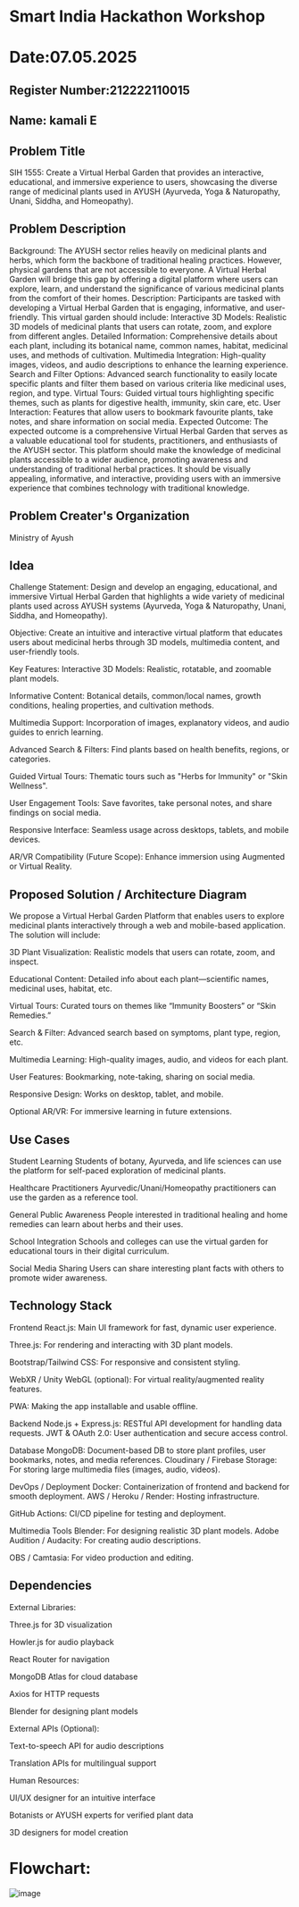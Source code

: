# Smart India Hackathon Workshop
# Date:07.05.2025
## Register Number:212222110015
## Name: kamali E
## Problem Title
SIH 1555: Create a Virtual Herbal Garden that provides an interactive, educational, and immersive experience to users, showcasing the diverse range of medicinal plants used in AYUSH (Ayurveda, Yoga & Naturopathy, Unani, Siddha, and Homeopathy).
## Problem Description
Background: The AYUSH sector relies heavily on medicinal plants and herbs, which form the backbone of traditional healing practices. However, physical gardens that are not accessible to everyone. A Virtual Herbal Garden will bridge this gap by offering a digital platform where users can explore, learn, and understand the significance of various medicinal plants from the comfort of their homes. Description: Participants are tasked with developing a Virtual Herbal Garden that is engaging, informative, and user-friendly. This virtual garden should include: Interactive 3D Models: Realistic 3D models of medicinal plants that users can rotate, zoom, and explore from different angles. Detailed Information: Comprehensive details about each plant, including its botanical name, common names, habitat, medicinal uses, and methods of cultivation. Multimedia Integration: High-quality images, videos, and audio descriptions to enhance the learning experience. Search and Filter Options: Advanced search functionality to easily locate specific plants and filter them based on various criteria like medicinal uses, region, and type. Virtual Tours: Guided virtual tours highlighting specific themes, such as plants for digestive health, immunity, skin care, etc. User Interaction: Features that allow users to bookmark favourite plants, take notes, and share information on social media. Expected Outcome: The expected outcome is a comprehensive Virtual Herbal Garden that serves as a valuable educational tool for students, practitioners, and enthusiasts of the AYUSH sector. This platform should make the knowledge of medicinal plants accessible to a wider audience, promoting awareness and understanding of traditional herbal practices. It should be visually appealing, informative, and interactive, providing users with an immersive experience that combines technology with traditional knowledge.

## Problem Creater's Organization
Ministry of Ayush

## Idea

Challenge Statement:
Design and develop an engaging, educational, and immersive Virtual Herbal Garden that highlights a wide variety of medicinal plants used across AYUSH systems (Ayurveda, Yoga & Naturopathy, Unani, Siddha, and Homeopathy).

Objective:
Create an intuitive and interactive virtual platform that educates users about medicinal herbs through 3D models, multimedia content, and user-friendly tools.

Key Features:
Interactive 3D Models:
Realistic, rotatable, and zoomable plant models.

Informative Content:
Botanical details, common/local names, growth conditions, healing properties, and cultivation methods.

Multimedia Support:
Incorporation of images, explanatory videos, and audio guides to enrich learning.

Advanced Search & Filters:
Find plants based on health benefits, regions, or categories.

Guided Virtual Tours:
Thematic tours such as "Herbs for Immunity" or "Skin Wellness".

User Engagement Tools:
Save favorites, take personal notes, and share findings on social media.

Responsive Interface:
Seamless usage across desktops, tablets, and mobile devices.

AR/VR Compatibility (Future Scope):
Enhance immersion using Augmented or Virtual Reality.

## Proposed Solution / Architecture Diagram

We propose a Virtual Herbal Garden Platform that enables users to explore medicinal plants interactively through a web and mobile-based application. The solution will include:

3D Plant Visualization: Realistic models that users can rotate, zoom, and inspect.

Educational Content: Detailed info about each plant—scientific names, medicinal uses, habitat, etc.

Virtual Tours: Curated tours on themes like “Immunity Boosters” or “Skin Remedies.”

Search & Filter: Advanced search based on symptoms, plant type, region, etc.

Multimedia Learning: High-quality images, audio, and videos for each plant.

User Features: Bookmarking, note-taking, sharing on social media.

Responsive Design: Works on desktop, tablet, and mobile.

Optional AR/VR: For immersive learning in future extensions.

## Use Cases

Student Learning Students of botany, Ayurveda, and life sciences can use the platform for self-paced exploration of medicinal plants.

Healthcare Practitioners Ayurvedic/Unani/Homeopathy practitioners can use the garden as a reference tool.

General Public Awareness People interested in traditional healing and home remedies can learn about herbs and their uses.

School Integration Schools and colleges can use the virtual garden for educational tours in their digital curriculum.

Social Media Sharing Users can share interesting plant facts with others to promote wider awareness.

## Technology Stack

Frontend React.js: Main UI framework for fast, dynamic user experience.

Three.js: For rendering and interacting with 3D plant models.

Bootstrap/Tailwind CSS: For responsive and consistent styling.

WebXR / Unity WebGL (optional): For virtual reality/augmented reality features.

PWA: Making the app installable and usable offline.

Backend Node.js + Express.js: RESTful API development for handling data requests.
JWT & OAuth 2.0: User authentication and secure access control.

Database MongoDB: Document-based DB to store plant profiles, user bookmarks, notes, and media references.
Cloudinary / Firebase Storage: For storing large multimedia files (images, audio, videos).

DevOps / Deployment Docker: Containerization of frontend and backend for smooth deployment.
AWS / Heroku / Render: Hosting infrastructure.

GitHub Actions: CI/CD pipeline for testing and deployment.

Multimedia Tools Blender: For designing realistic 3D plant models.
Adobe Audition / Audacity: For creating audio descriptions.

OBS / Camtasia: For video production and editing.

## Dependencies

External Libraries:

Three.js for 3D visualization

Howler.js for audio playback

React Router for navigation

MongoDB Atlas for cloud database

Axios for HTTP requests

Blender for designing plant models

External APIs (Optional):

Text-to-speech API for audio descriptions

Translation APIs for multilingual support

Human Resources:

UI/UX designer for an intuitive interface

Botanists or AYUSH experts for verified plant data

3D designers for model creation

# Flowchart:

![image](https://github.com/user-attachments/assets/4a77525b-8175-4290-b4a2-08a7a0d6618d)

